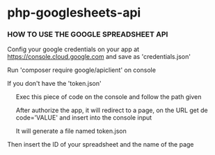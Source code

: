 # php-googlesheets-api

<link rel="preconnect" href="https://fonts.googleapis.com">
<link rel="preconnect" href="https://fonts.gstatic.com" crossorigin>
<link href="https://fonts.googleapis.com/css2?family=Roboto:ital,wght@1,300&display=swap" rel="stylesheet">

<body>
    <h3>HOW TO USE THE GOOGLE SPREADSHEET API</h3>
    <div>
        <p>
            Config your google credentials on your app at <a href='https://console.cloud.google.com'>https://console.cloud.google.com</a> and save as 'credentials.json'
        </p>
        <p>
            Run 'composer require google/apiclient' on console
        </p>
        <p>
            If you don't have the 'token.json'
        </p>
        <p style="margin-left: 20px;">
            Exec this piece of code on the console and follow the path given
        </p>
        <p style="margin-left: 20px;">
            After authorize the app, it will redirect to a page, on the URL get de code='VALUE' and insert into the console input
        </p>
        <p style="margin-left: 20px;">
            It will generate a file named token.json
        </p>
        <p>
            Then insert the ID of your spreadsheet and the name of the page
        </p>
    </div>
</body>

